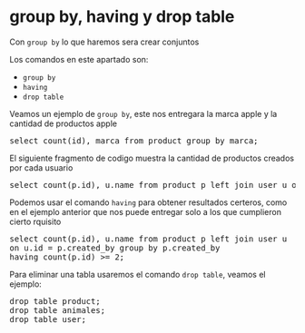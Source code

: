 # group by, having y drop table

Con `group by` lo que haremos sera crear conjuntos

Los comandos en este apartado son:
 * `group by`
 * `having`
 * `drop table`

Veamos un ejemplo de `group by`, este nos entregara la marca apple y la cantidad de productos apple

<pre>
select count(id), marca from product group by marca;
</pre>

El siguiente fragmento de codigo muestra la cantidad de productos creados por cada usuario

<pre>
select count(p.id), u.name from product p left join user u on u.id = p.created_by group by p.created_by;
</pre>

Podemos usar el comando `having` para obtener resultados certeros, como en el ejemplo anterior que nos puede entregar solo a los que cumplieron cierto rquisito

<pre>
select count(p.id), u.name from product p left join user u 
on u.id = p.created_by group by p.created_by
having count(p.id) >= 2;
</pre>

Para eliminar una tabla usaremos el comando `drop table`, veamos el ejemplo:

<pre>
drop table product;
drop table animales;
drop table user;
</pre>
